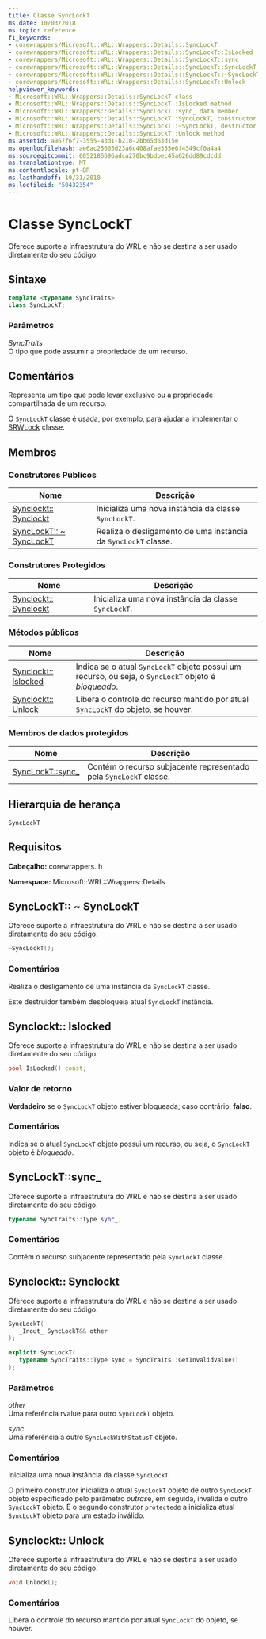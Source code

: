 ```yaml
---
title: Classe SyncLockT
ms.date: 10/03/2018
ms.topic: reference
f1_keywords:
- corewrappers/Microsoft::WRL::Wrappers::Details::SyncLockT
- corewrappers/Microsoft::WRL::Wrappers::Details::SyncLockT::IsLocked
- corewrappers/Microsoft::WRL::Wrappers::Details::SyncLockT::sync_
- corewrappers/Microsoft::WRL::Wrappers::Details::SyncLockT::SyncLockT
- corewrappers/Microsoft::WRL::Wrappers::Details::SyncLockT::~SyncLockT
- corewrappers/Microsoft::WRL::Wrappers::Details::SyncLockT::Unlock
helpviewer_keywords:
- Microsoft::WRL::Wrappers::Details::SyncLockT class
- Microsoft::WRL::Wrappers::Details::SyncLockT::IsLocked method
- Microsoft::WRL::Wrappers::Details::SyncLockT::sync_ data member
- Microsoft::WRL::Wrappers::Details::SyncLockT::SyncLockT, constructor
- Microsoft::WRL::Wrappers::Details::SyncLockT::~SyncLockT, destructor
- Microsoft::WRL::Wrappers::Details::SyncLockT::Unlock method
ms.assetid: a967f6f7-3555-43d1-b210-2bb65d63d15e
ms.openlocfilehash: ae6ac25605d23a6c408afae355e6f4349cf0a4a4
ms.sourcegitcommit: 6052185696adca270bc9bdbec45a626dd89cdcdd
ms.translationtype: MT
ms.contentlocale: pt-BR
ms.lasthandoff: 10/31/2018
ms.locfileid: "50432354"
---
```

# <a name="synclockt-class"></a>Classe SyncLockT

Oferece suporte a infraestrutura do WRL e não se destina a ser usado diretamente do seu código.

## <a name="syntax"></a>Sintaxe

```cpp
template <typename SyncTraits>
class SyncLockT;
```

### <a name="parameters"></a>Parâmetros

*SyncTraits*<br/>
O tipo que pode assumir a propriedade de um recurso.

## <a name="remarks"></a>Comentários

Representa um tipo que pode levar exclusivo ou a propriedade compartilhada de um recurso.

O `SyncLockT` classe é usada, por exemplo, para ajudar a implementar o [SRWLock](../windows/srwlock-class.md) classe.

## <a name="members"></a>Membros

### <a name="public-constructors"></a>Construtores Públicos

Nome                                      | Descrição
----------------------------------------- | ----------------------------------------------------
[Synclockt:: Synclockt](#synclockt)        | Inicializa uma nova instância da classe `SyncLockT`.
[SyncLockT:: ~ SyncLockT](#tilde-synclockt) | Realiza o desligamento de uma instância da `SyncLockT` classe.

### <a name="protected-constructors"></a>Construtores Protegidos

Nome                               | Descrição
---------------------------------- | ----------------------------------------------------
[Synclockt:: Synclockt](#synclockt) | Inicializa uma nova instância da classe `SyncLockT`.

### <a name="public-methods"></a>Métodos públicos

Nome                             | Descrição
-------------------------------- | --------------------------------------------------------------------------------------------------------------
[Synclockt:: Islocked](#islocked) | Indica se o atual `SyncLockT` objeto possui um recurso, ou seja, o `SyncLockT` objeto é *bloqueado*.
[Synclockt:: Unlock](#unlock)     | Libera o controle do recurso mantido por atual `SyncLockT` do objeto, se houver.

### <a name="protected-data-members"></a>Membros de dados protegidos

Nome                      | Descrição
------------------------- | -------------------------------------------------------------------
[SyncLockT::sync_](#sync) | Contém o recurso subjacente representado pela `SyncLockT` classe.

## <a name="inheritance-hierarchy"></a>Hierarquia de herança

`SyncLockT`

## <a name="requirements"></a>Requisitos

**Cabeçalho:** corewrappers. h

**Namespace:** Microsoft::WRL::Wrappers::Details

## <a name="tilde-synclockt"></a>SyncLockT:: ~ SyncLockT

Oferece suporte a infraestrutura do WRL e não se destina a ser usado diretamente do seu código.

```cpp
~SyncLockT();
```

### <a name="remarks"></a>Comentários

Realiza o desligamento de uma instância da `SyncLockT` classe.

Este destruidor também desbloqueia atual `SyncLockT` instância.

## <a name="islocked"></a>Synclockt:: Islocked

Oferece suporte a infraestrutura do WRL e não se destina a ser usado diretamente do seu código.

```cpp
bool IsLocked() const;
```

### <a name="return-value"></a>Valor de retorno

**Verdadeiro** se o `SyncLockT` objeto estiver bloqueada; caso contrário, **falso**.

### <a name="remarks"></a>Comentários

Indica se o atual `SyncLockT` objeto possui um recurso, ou seja, o `SyncLockT` objeto é *bloqueado*.

## <a name="sync"></a>SyncLockT::sync_

Oferece suporte a infraestrutura do WRL e não se destina a ser usado diretamente do seu código.

```cpp
typename SyncTraits::Type sync_;
```

### <a name="remarks"></a>Comentários

Contém o recurso subjacente representado pela `SyncLockT` classe.

## <a name="synclockt"></a>Synclockt:: Synclockt

Oferece suporte a infraestrutura do WRL e não se destina a ser usado diretamente do seu código.

```cpp
SyncLockT(
   _Inout_ SyncLockT&& other
);

explicit SyncLockT(
   typename SyncTraits::Type sync = SyncTraits::GetInvalidValue()
);
```

### <a name="parameters"></a>Parâmetros

*other*<br/>
Uma referência rvalue para outro `SyncLockT` objeto.

*sync*<br/>
Uma referência a outro `SyncLockWithStatusT` objeto.

### <a name="remarks"></a>Comentários

Inicializa uma nova instância da classe `SyncLockT`.

O primeiro construtor inicializa o atual `SyncLockT` objeto de outro `SyncLockT` objeto especificado pelo parâmetro *outras*e, em seguida, invalida o outro `SyncLockT` objeto. É o segundo construtor `protected`e a inicializa atual `SyncLockT` objeto para um estado inválido.

## <a name="unlock"></a>Synclockt:: Unlock

Oferece suporte a infraestrutura do WRL e não se destina a ser usado diretamente do seu código.

```cpp
void Unlock();
```

### <a name="remarks"></a>Comentários

Libera o controle do recurso mantido por atual `SyncLockT` do objeto, se houver.
